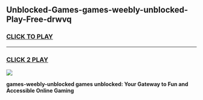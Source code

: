 
## Unblocked-Games-games-weebly-unblocked-Play-Free-drwvq
<h3>
<a href="https://premium76.site?title=games-weebly-unblocked&ref=18A1">CLICK TO PLAY</a></h3>
<hr>

<h3>
<a href="https://premium76.site?title=games-weebly-unblocked&ref=18A1">CLICK 2 PLAY</a>
  
</h3>

<a href="https://premium76.site?title=games-weebly-unblocked&ref=18A1"><img src="https://clearcache.store/games.png"></a>


**games-weebly-unblocked games unblocked: Your Gateway to Fun and Accessible Online Gaming**
